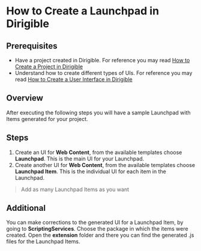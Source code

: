 # How to Create a Launchpad in Dirigible
## Prerequisites
* Have a project created in Dirigible. For reference you may read [How to Create a Project in Dirigible](https://github.com/dirigiblelabs/curriculum/blob/master/IvetaChampoeva/Documentation/Basic%20Steps/Dirigible%20Basics%20-%20Create%20Project.md)
* Understand how to create different types of UIs. For reference you may read [How to Create a User Interface in Dirigible](https://github.com/dirigiblelabs/curriculum/blob/master/IvetaChampoeva/Documentation/Basic%20Steps/Dirigible%20Basics%20-%20Create%20User%20Interface.md)
## Overview
After executing the following steps you will have a sample Launchpad with Items generated for your project.
## Steps
1. Create an UI for **Web Content**, from the available templates choose **Launchpad**. This is the main UI for your Launchpad.
2. Create another UI for **Web Content**, from the available templates choose **Launchpad Item**. This is the individual UI for each item in the Launchpad.
> Add as many Launchpad Items as you want
## Additional
You can make corrections to the generated UI for a Launchpad Item, by going to **ScriptingServices**. Choose the package in which the items were created. Open the **extension** folder and there you can find the generated .js files for the Launchpad Items.
